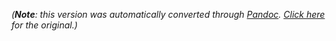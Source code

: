 _(**Note**: this version was automatically converted through [Pandoc](https://pandoc.org/). [Click here](https://docs.google.com/viewer?url=https://raw.githubusercontent.com/CubOfJudahsLion/fountain2latex/master/README.pdf) for the original.)_



